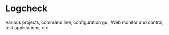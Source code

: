# Logcheck

Various projects, command line, configuration gui, Web monitor and control, test applications, etc.
